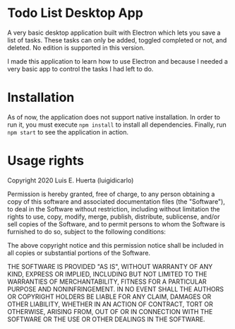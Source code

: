 # Todo List Desktop App

A very basic desktop application built with Electron which lets you save a list of tasks. These tasks can only be added, toggled completed or not, and deleted. No edition is supported in this version.

I made this application to learn how to use Electron and because I needed a very basic app to control the tasks I had left to do.

# Installation

As of now, the application does not support native installation. In order to run it, you must execute ```npm install``` to install all dependencies. Finally, run ```npm start``` to see the application in action.

# Usage rights

Copyright 2020 Luis E. Huerta (luigidicarlo)

Permission is hereby granted, free of charge, to any person obtaining a copy of this software and associated documentation files (the "Software"), to deal in the Software without restriction, including without limitation the rights to use, copy, modify, merge, publish, distribute, sublicense, and/or sell copies of the Software, and to permit persons to whom the Software is furnished to do so, subject to the following conditions:

The above copyright notice and this permission notice shall be included in all copies or substantial portions of the Software.

THE SOFTWARE IS PROVIDED "AS IS", WITHOUT WARRANTY OF ANY KIND, EXPRESS OR IMPLIED, INCLUDING BUT NOT LIMITED TO THE WARRANTIES OF MERCHANTABILITY, FITNESS FOR A PARTICULAR PURPOSE AND NONINFRINGEMENT. IN NO EVENT SHALL THE AUTHORS OR COPYRIGHT HOLDERS BE LIABLE FOR ANY CLAIM, DAMAGES OR OTHER LIABILITY, WHETHER IN AN ACTION OF CONTRACT, TORT OR OTHERWISE, ARISING FROM, OUT OF OR IN CONNECTION WITH THE SOFTWARE OR THE USE OR OTHER DEALINGS IN THE SOFTWARE.
